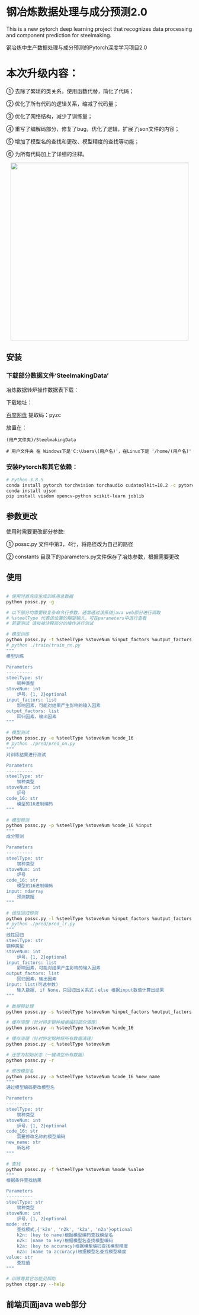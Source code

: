 # 钢冶炼数据处理与成分预测2.0
This is a new pytorch deep learning project that recognizes data processing and component prediction for steelmaking.

钢冶炼中生产数据处理与成分预测的Pytorch深度学习项目2.0

# 本次升级内容：
① 去除了繁琐的类关系，使用函数代替，简化了代码；  

② 优化了所有代码的逻辑关系，缩减了代码量；  

③ 优化了网络结构，减少了训练量；  

④ 重写了编解码部分，修复了bug，优化了逻辑，扩展了json文件的内容；  

⑤ 增加了模型名的查找和更改、模型精度的查找等功能；  

⑥ 为所有代码加上了详细的注释。

<p align="center">
    <img src="docs/intro.gif" width="480">
</p>

## 安装

### 下载部分数据文件‘SteelmakingData’

冶炼数据转炉操作数据表下载：  

下载地址：  

[百度网盘](https://pan.baidu.com/s/1q6q3-damswB9u0kkO0N1uQ ) 提取码：pyzc  

放置在：
```
(用户文件夹)/SteelmakingData

# 用户文件夹 在 Windows下是'C:\Users\(用户名)'，在Linux下是 '/home/(用户名)'
```

### 安装Pytorch和其它依赖：
```bash
# Python 3.8.5
conda install pytorch torchvision torchaudio cudatoolkit=10.2 -c pytorch
conda install ujson
pip install visdom opencv-python scikit-learn joblib 
```

## 参数更改

使用时需要更改部分参数:  

① possc.py 文件中第3，4行，将路径改为自己的路径  

② constants 目录下的parameters.py文件保存了冶炼参数，根据需要更改

## 使用

```bash

# 使用时首先应生成训练用总数据
python possc.py -g

# 以下部分均需要较复杂命令行参数，通常通过该系统java web部分进行调取
# %steelType 代表该位置的期望输入，可在parameters中进行查看
# 若要测试 请按被注释部分的操作进行测试

# 模型训练
python possc.py -t %steelType %stoveNum %input_factors %output_factors
# python ./train/train_nn.py
"""
模型训练

Parameters
----------
steelType: str
    钢种类型
stoveNum: int
    炉号，{1, 2}optional
input_factors: list
    影响因素，可能对结果产生影响的输入因素
output_factors: list
    回归因素，输出因素
"""

# 模型测试
python possc.py -e %steelType %stoveNum %code_16
# python ./pred/pred_nn.py
"""
对训练结果进行测试

Parameters
----------
steelType: str
    钢种类型
stoveNum: int
    炉号
code_16: str
    模型的16进制编码
"""

# 模型预测
python possc.py -p %steelType %stoveNum %code_16 %input 
"""
成分预测

Parameters
----------
steelType: str
    钢种类型
stoveNum: int
    炉号
code_16: str
    模型的16进制编码
input: ndarray
    预测数据
"""

# 线性回归预测
python possc.py -l %steelType %stoveNum %input_factors %output_factors %input
# python ./pred/pred_lr.py
"""
线性回归
steelType: str
钢种类型
stoveNum: int
    炉号，{1, 2}optional
input_factors: list
    影响因素，可能对结果产生影响的输入因素
output_factors: list
    回归因素，输出因素
input: list(可选参数)
    输入数据, if None，只回归出关系式；else 根据input数值计算出结果
"""

# 数据预处理
python possc.py -s %steelType %stoveNum %input_factors %output_factors

# 缓存清理（针对特定钢种根据编码部分清理）
python possc.py -n %steelType %stoveNum %code_16

# 缓存清理（针对特定钢种将所有数据清理）
python possc.py -c %steelType %stoveNum

# 还愿为初始状态（一键清空所有数据）
python possc.py -r

# 修改模型名
python possc.py -a %steelType %stoveNum %code_16 %new_name
"""
通过模型编码更改模型名

Parameters
----------
steelType: str
    钢种类型
stoveNum: int
    炉号，{1, 2}optional
code_16: str
    需要修改名称的模型编码
new_name: str
    新名称
"""

# 查找
python possc.py -f %steelType %stoveNum %mode %value
"""
根据条件查找结果

Parameters
----------
steelType: str
    钢种类型
stoveNum: int
    炉号，{1, 2}optional
mode: str
    查找模式,{'k2n', 'n2k', 'k2a', 'n2a'}optional
    k2n: (key to name)根据模型编码查找模型名
    n2k: (name to key)根据模型名查找模型编码
    k2a: (key to accuracy)根据模型编码查找模型精度
    n2a: (name to accuracy)根据模型名查找模型精度
value: str
    查找值
"""

# 训练等其它功能见帮助
python ctpgr.py --help
```

## 前端页面java web部分

